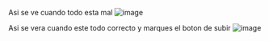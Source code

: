 Asi se ve cuando todo esta mal
![image](https://github.com/user-attachments/assets/8e775101-718a-426c-9b6a-7dd4df789b57)

Asi se vera cuando este todo correcto y marques el boton de subir
![image](https://github.com/user-attachments/assets/bc0c3b4b-0826-4513-8ce3-54c498d63226)
